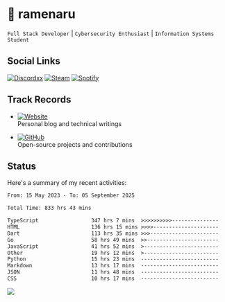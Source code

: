 # 🍜 ramenaru

`Full Stack Developer` | `Cybersecurity Enthusiast` | `Information Systems Student`

## Social Links
[![Discordxx](https://img.shields.io/badge/Discord-7289da?style=flat&logo=discord&logoColor=white)](https://discordapp.com/users/503291004200157185)
[![Steam](https://img.shields.io/badge/Steam-1b2838?style=flat&logo=steam&logoColor=white)](https://steamcommunity.com/id/ramenaru)
[![Spotify](https://img.shields.io/badge/Spotify-1ED760?logo=spotify&logoColor=white)](https://open.spotify.com/user/zehfiusachi8zilte5bqkjl2l)

## Track Records
- [![Website](https://img.shields.io/badge/Websites-FF7139?style=for-the-badge&logo=ghost&logoColor=white)](https://ramenaru.me)  
  Personal blog and technical writings

- [![GitHub](https://img.shields.io/badge/Github_Projects-181717?style=for-the-badge&logo=github&logoColor=white)](https://github.com/ramenaru)  
  Open-source projects and contributions

## Status

Here's a summary of my recent activities:

<!--START_SECTION:waka-->

```txt
From: 15 May 2023 - To: 05 September 2025

Total Time: 833 hrs 43 mins

TypeScript                 347 hrs 7 mins  >>>>>>>>>>---------------   41.63 %
HTML                       136 hrs 15 mins >>>>---------------------   16.34 %
Dart                       113 hrs 35 mins >>>----------------------   13.62 %
Go                         58 hrs 49 mins  >>-----------------------   07.06 %
JavaScript                 41 hrs 52 mins  >------------------------   05.02 %
Other                      19 hrs 12 mins  >------------------------   02.30 %
Python                     15 hrs 23 mins  -------------------------   01.85 %
Markdown                   13 hrs 17 mins  -------------------------   01.59 %
JSON                       11 hrs 48 mins  -------------------------   01.42 %
CSS                        10 hrs 17 mins  -------------------------   01.23 %
```

<!--END_SECTION:waka-->

<img src="https://github-readme-activity-graph-fjqz177.vercel.app/graph?username=ramenaru&theme=xcode"/>

